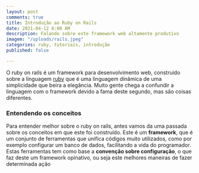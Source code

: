 ```yaml
---
layout: post
comments: true
title: Introdução ao Ruby on Rails
date: 2021-04-12 6:00 AM
description: Falando sobre este framework web altamente produtivo
imagem: "/uploads/rails.jpeg"
categories: ruby, tutoriais, introdução
published: false

---
```

O ruby on rails é um framework para desenvolvimento web, construído sobre a linguagem [ruby](https://www.ruby-lang.org/pt/ "https://www.ruby-lang.org/pt/") que é uma linguagem dinâmica de uma simplicidade que beira a elegância. Muito gente chega a confundir a linguagem com o framework devido a fama deste segundo, mas são coisas diferentes.

### Entendendo os conceitos

Para entender melhor sobre o ruby on rails, antes vamos da uma passada sobre os conceitos em que este foi construído. Este é um **framework**, que é um conjunto de ferramentas que unifica códigos muito utilizados, como por exemplo configurar um banco de dados, facilitando a vida do programador. Estas ferramentas tem como base a **convenção sobre configuração**, o que faz deste um framework opinativo, ou seja este melhores maneiras de fazer determinada ação